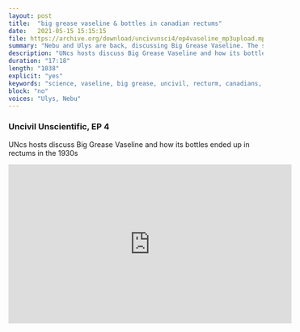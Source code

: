```yaml
---
layout: post
title:  "big grease vaseline & bottles in canadian rectums"
date:   2021-05-15 15:15:15
file: https://archive.org/download/uncivunsci4/ep4vaseline_mp3upload.mp3
summary: "Nebu and Ulys are back, discussing Big Grease Vaseline. The supposed inventor of Vaseline stole it from poor workers in Pennsylvania and more importantly Native Americans have used some variations of the magical petroleum jelly before that. Anyway, why did Canadians insert random bottles in their rectums... we investigate."
description: "UNcs hosts discuss Big Grease Vaseline and how its bottles ended up in rectums in the 1930s."
duration: "17:18"
length: "1038"
explicit: "yes"
keywords: "science, vaseline, big grease, uncivil, recturm, canadians, unscientific, scientific,  comedy"
block: "no"
voices: "Ulys, Nebu"
---
```

### Uncivil Unscientific, EP 4


UNcs hosts discuss Big Grease Vaseline and how its bottles ended up in rectums in the 1930s

<div class="video-container">
  <p>
    
<iframe width="560" height="315" src="https://www.youtube.com/embed/1_ciJZ0m2KU" title="YouTube video player" frameborder="0" allow="accelerometer; autoplay; clipboard-write; encrypted-media; gyroscope; picture-in-picture" allowfullscreen></iframe>
  
  </p>
</div>

<div>
  <p>
    <!--
    Nebu & Ulys discuss Ulys's cult #TopoLife by Topo Chico. Before the Cavity Giant Coca Cola bought Topo Chico, they got in hot water for having too many radioactive beta particles in their "mineral" water. Was Ulys having a hard time reading plain words because of #BetaHigh? Nebu wants to join the cult, proclaiming "I just like the drink," insisting on taking Topo Chico to the moon with diamond hands, but only if they disavow the Cavity Giant (which may bring them a bigger class action lawsuit for those extra beta particles anyway). -->
    
<!-- 
<iframe src="https://embed.podcasts.apple.com/us/podcast/ep1-a-rebrand-already-npj-gimmicks/id1554680720?i=1000509969782&amp;itsct=podcast_box&amp;itscg=30200&amp;theme=dark" height="175px" frameborder="0" sandbox="allow-forms allow-popups allow-same-origin allow-scripts allow-top-navigation-by-user-activation" allow="autoplay *; encrypted-media *;" style="width: 100%; max-width: 660px; overflow: hidden; border-top-left-radius: 10px; border-top-right-radius: 10px; border-bottom-right-radius: 10px; border-bottom-left-radius: 10px; background-color: transparent; background-position: initial initial; background-repeat: initial initial;"></iframe> -->
  </p>
</div>
